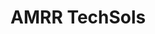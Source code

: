 # AMRR TechSols


<!-- echo "# AMRR-TechSols-JT" >> README.md
git init
git add README.md
git commit -m "first commit"
git branch -M main
git remote add origin https://github.com/kamrul2006/AMRR-TechSols-JT.git
git push -u origin main -->